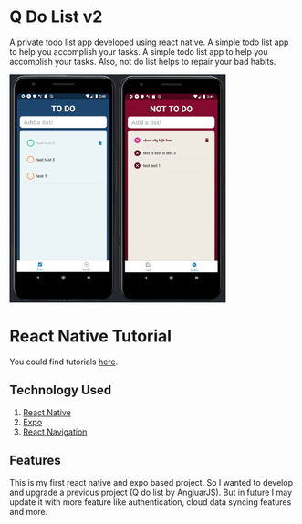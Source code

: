 # Q Do List v2
A private todo list app developed using react native. 
A simple todo list app to help you accomplish your tasks. 
A simple todo list app to help you accomplish your tasks. 
Also, not do list helps to repair your bad habits.

<p>
    <img src="Resources/qdolist.png" alt="Mockup" height="400" />
</p>

# React Native Tutorial
You could find tutorials [here](https://facebook.github.io/react-native/docs/getting-started.html).

## Technology Used
1. [React Native](https://facebook.github.io/react-native/)
2. [Expo](https://expo.io/@mahmudahsan)
3. [React Navigation](https://www.npmjs.com/package/react-navigation)

## Features
This is my first react native and expo based project. So I wanted to develop and upgrade a previous project (Q do list by AngluarJS).
But in future I may update it with more feature like authentication, cloud data syncing features and more.


